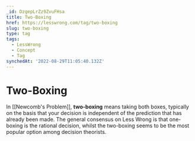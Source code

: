 ```yaml
---
_id: DzgepLrZz9ZvuFHsa
title: Two-Boxing
href: https://lesswrong.com/tag/two-boxing
slug: two-boxing
type: tag
tags:
  - LessWrong
  - Concept
  - Tag
synchedAt: '2022-08-29T11:05:40.132Z'
---
```


# Two-Boxing

In [[Newcomb's Problem]], **two-boxing** means taking both boxes, typically on the basis that your decision is independent of the prediction that has already been made. The general consensus on Less Wrong is that one-boxing is the rational decision, whilst the two-boxing seems to be the most popular option among decision theorists.
